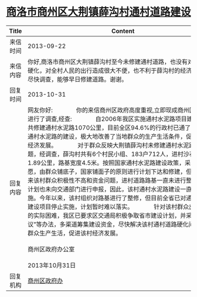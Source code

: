 # <a href="http://www.shangluo.gov.cn/zmhd/ldxxxx.jsp?urltype=leadermail.LeaderMailContentUrl&wbtreeid=1112&leadermailid=2045">商洛市商州区大荆镇薛沟村通村道路建设</a>
|Title|Content|
|:---:|---|
|来信时间|2013-09-22|
|来信内容|你好,商洛市商州区大荆镇薛沟村至今未修建通村道路，也没有对道路进行硬化，对全村人民的出行造成很大不便，也不利于薛沟村的经济发展，请尽快调查，能够早日修建道路。谢谢。|
|回复时间|2013-10-31|
|回复内容|网友你好:　　　　你的来信商州区政府高度重视,立即现成商州区交通局进行了调查,经查:　　　　自2006年我区实施通村水泥路项目建设以来，共修建通村水泥路1070公里，目前全区94.6%的行政村已通了水泥路。通村水泥路的建设，极大地改善了当地群众的生产生活条件，促进了地方经济发展。　　　　对于群众反映大荆镇薛沟村未修建通村水泥路的问题，经调查，薛沟村共有6个村民小组、183户712人，进村沙石道路1.89公里，路基宽度4.5米。按照国家通村水泥路建设政策，采取群众自愿，由群众铺底子，国家铺面子的原则进行计划下达和修建，但由于近年来该村群众积极性不高和资金问题，进村道路路基一直未进行整修，修建计划也未向交通部门进行申报，因此，该村通村水泥路建设一直未予实施。今年以来，该村组织对路基进行了整修，但目前全省已对通村水泥路建设项目停止实施，计划暂时难以落实。　　　　针对该村群众出行不便的实际困难，我区已要求区交通局积极争取省市建设计划，并采取“一事一议”等办法，多渠道筹集建设资金，尽快解决该村通村道路硬化问题，方便群众生产生活，促进该村经济发展。　　　　　　　　　　                                                                                                                        商州区政府办公室　　　　                                                                                                                          2013年10月31日|
|回复机构|<a href="../../categories/agencies/商州区政府办.md">商州区政府办</a>|

